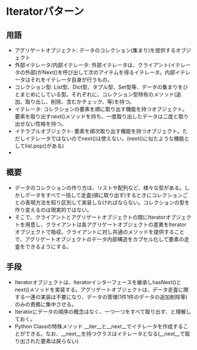 # Iteratorパターン
## 用語
- アグリゲートオブジェクト: データのコレクション(集まり)を提供するオブジェクト
- 外部イテレータ/内部イテレータ: 外部イテレータは、クライアント(イテレータの外部)がNext()を呼び出して次のアイテムを得るイテレータ。内部イテレータはそれをイテレータ自身が行うもの。
- コレクション型: List型、Dict型、タプル型、Set型等、データの集まりをひとまとめにしている型。それぞれに、コレクション型特有のメソッド(追加、取り出し、削除、含むかチェック、等)を持つ。
- イテレータ: コレクションの要素を順に取り出す機能を持つオブジェクト。要素を取り出すnext()メソッドを持ち、一度取り出したデータは二度と取り出せない性格を持つ。
- イテラブルオブジェクト: 要素を順次取り出す機能を持つオブジェクト。ただしイテレータではないのでnext()は使えない。(next()に似たような機能としてlist.pop()がある)
- 
## 概要
- データのコレクションの作り方は、リストや配列など、様々な型がある。しかしデータをすべて一括して走査(順に取り出す)するときにコレクションごとの表現方法を知り区別して実装しなければならない。コレクションの型を作り変えるのは現実的ではない。
- そこで、クライアントとアグリゲートオブジェクトの間にIteratorオブジェクトを用意し、クライアントは各アグリゲートオブジェクトの差異をIteratorオブジェクトで吸収、クライアントに対し共通のメソッドを提供することで、アグリゲートオブジェクトのデータ内部構造をカプセル化して要素の走査をできるようにする。
## 手段
- Iteratorオブジェクトは、Iteratorインターフェースを継承しhasNext()とnext()メソッドを実装する。アグリゲートオブジェクトは、データ走査に関する一連の実装は不要になり、データの管理(1件1件のデータの追加削除等)のみの責務に集中させる。
- Iteratorにデータの順序の概念はなく、一つ一つをすべて取り出す、と理解しておく。
- Python Classの特殊メソッド __iter__と__next__でイテレータを作成することができる。なお、__next__を持つクラスはイテレータとなる(__next__で取り出された要素は戻らない)